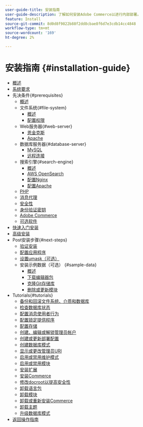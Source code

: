 ```yaml
---
user-guide-title: 安装指南
user-guide-description: 了解如何安装Adobe Commerce以进行内部部署。
feature: Install
source-git-commit: 8d0d8f9822b88f2dd8cbae8f6d7e3cdb14cc4848
workflow-type: tm+mt
source-wordcount: '169'
ht-degree: 2%

---
```



# 安装指南 {#installation-guide}

- [概述](overview.md)
- [系统要求](system-requirements.md)
- 先决条件{#prerequisites}
   - [概述](prerequisites/overview.md)
   - 文件系统{#file-system}
      - [概述](prerequisites/file-system/overview.md)
      - [配置权限](prerequisites/file-system/configure-permissions.md)
   - Web服务器{#web-server}
      - [恩金克斯](prerequisites/web-server/nginx.md)
      - [Apache](prerequisites/web-server/apache.md)
   - 数据库服务器{#database-server}
      - [MySQL](prerequisites/database/mysql.md)
      - [远程连接](prerequisites/database/mysql-remote.md)
   - 搜索引擎{#search-engine}
      - [概述](prerequisites/search-engine/overview.md)
      - [AWS OpenSearch](prerequisites/search-engine/aws-opensearch.md)
      - [配置Nginx](prerequisites/search-engine/configure-nginx.md)
      - [配置Apache](prerequisites/search-engine/configure-apache.md)
   - [PHP](prerequisites/php-settings.md)
   - [消息代理](prerequisites/rabbitmq.md)
   - [安全性](prerequisites/security.md)
   - [身份验证密钥](prerequisites/authentication-keys.md)
   - [Adobe Commerce](prerequisites/commerce.md)
   - [可选软件](prerequisites/optional-software.md)
- [快速入门安装](composer.md)
- [高级安装](advanced.md)
- Post安装步骤{#next-steps}
   - [验证安装](next-steps/verify.md)
   - [配置应用程序](next-steps/configuration.md)
   - [设置umask（可选）](next-steps/set-umask.md)
   - 安装示例数据（可选） {#sample-data}
      - [概述](sample-data/overview.md)
      - [下载编辑器包](sample-data/composer-packages.md)
      - [克隆Git存储库](sample-data/git-repositories.md)
      - [删除或更新模块](sample-data/remove-or-update.md)
- Tutorials{#tutorials}
   - [备份和回滚文件系统、介质和数据库](tutorials/backup.md)
   - [检查数据库状态](tutorials/database-status.md)
   - [配置消息使用者行为](tutorials/message-consumers.md)
   - [配置锁定提供程序](tutorials/lock-provider.md)
   - [配置存储](tutorials/store.md)
   - [创建、编辑或解锁管理员帐户](tutorials/admin.md)
   - [创建或更新部署配置](tutorials/deployment.md)
   - [创建数据库模式](tutorials/database.md)
   - [显示或更改管理员URI](tutorials/admin-uri.md)
   - [启用或禁用维护模式](tutorials/maintenance-mode.md)
   - [启用或禁用模块](tutorials/manage-modules.md)
   - [安装扩展](tutorials/extensions.md)
   - [安装Commerce](tutorials/install.md)
   - [修改docroot以提高安全性](tutorials/docroot.md)
   - [卸载语言包](tutorials/language-packages.md)
   - [卸载模块](tutorials/uninstall-modules.md)
   - [卸载或重新安装Commerce](tutorials/uninstall.md)
   - [卸载主题](tutorials/themes.md)
   - [升级数据库模式](tutorials/database-upgrade.md)
- [返回操作指南](https://experienceleague.adobe.com/docs/commerce-operations/operational-guides/home.html)
